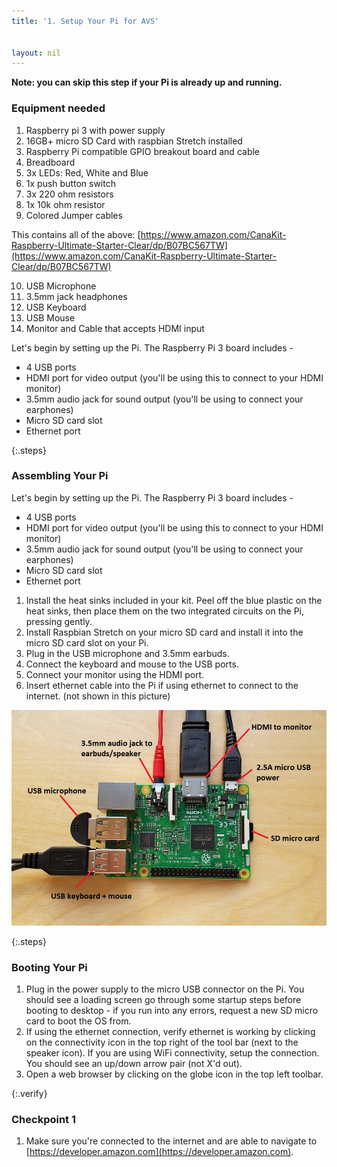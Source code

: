 ```yaml
---
title: '1. Setup Your Pi for AVS'


layout: nil
---
```

**Note:  you can skip this step if your Pi is already up and running.**

### Equipment needed

1. Raspberry pi 3 with power supply
2. 16GB+ micro SD Card with raspbian Stretch installed
3. Raspberry Pi compatible GPIO breakout board and cable
4. Breadboard
5. 3x LEDs: Red, White and Blue
6. 1x push button switch
7. 3x 220 ohm resistors
8. 1x 10k ohm resistor
9. Colored Jumper cables

This contains all of the above: [https://www.amazon.com/CanaKit-Raspberry-Ultimate-Starter-Clear/dp/B07BC567TW](https://www.amazon.com/CanaKit-Raspberry-Ultimate-Starter-Clear/dp/B07BC567TW)

10. USB Microphone
11. 3.5mm jack headphones
12. USB Keyboard
13. USB Mouse
14. Monitor and Cable that accepts HDMI input


Let's begin by setting up the Pi. The Raspberry Pi 3 board includes -

- 4 USB ports
- HDMI port for video output (you'll be using this to connect to your HDMI monitor)
- 3.5mm audio jack for sound output (you'll be using to connect your earphones)
- Micro SD card slot
- Ethernet port

{:.steps}
### Assembling Your Pi

Let's begin by setting up the Pi. The Raspberry Pi 3 board includes -

- 4 USB ports
- HDMI port for video output (you'll be using this to connect to your HDMI monitor)
- 3.5mm audio jack for sound output (you'll be using to connect your earphones)
- Micro SD card slot
- Ethernet port

1. Install the heat sinks included in your kit. Peel off the blue plastic on the heat sinks, then place them on the two integrated circuits on the Pi, pressing gently.
2. Install Raspbian Stretch on your micro SD card and install it into the micro SD card slot on your Pi.
3. Plug in the USB microphone and 3.5mm earbuds.
4. Connect the keyboard and mouse to the USB ports.
5. Connect your monitor using the HDMI port.
6. Insert ethernet cable into the Pi if using ethernet to connect to the internet.  (not shown in this picture)

![Pi_setup](../assets/AVST-ClosePiSetup.jpg)



{:.steps}
### Booting Your Pi

1. Plug in the power supply to the micro USB connector on the Pi.  You should see a loading screen go through some startup steps before booting to desktop - if you run into any errors, request a new SD micro card to boot the OS from.
2. If using the ethernet connection, verify ethernet is working by clicking on the connectivity icon in the top right of the tool bar (next to the speaker icon). If you are using WiFi connectivity, setup the connection. You should see an up/down arrow pair (not X'd out).
3. Open a web browser by clicking on the globe icon in the top left toolbar.

{:.verify}
### Checkpoint 1
1. Make sure you're connected to the internet and are able to navigate to [https://developer.amazon.com](https://developer.amazon.com).
